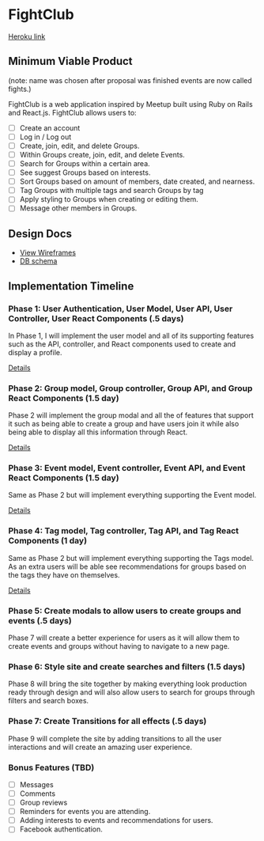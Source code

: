# FightClub

[Heroku link][heroku]

[heroku]: http://fight-club-app.herokuapp.com

## Minimum Viable Product
(note: name was chosen after proposal was finished events are now called fights.)

FightClub is a web application inspired by Meetup built using Ruby on Rails
and React.js. FightClub allows users to:

<!-- This is a Markdown checklist. Use it to keep track of your progress! -->

- [ ] Create an account
- [ ] Log in / Log out
- [ ] Create, join, edit, and delete Groups.
- [ ] Within Groups create, join, edit, and delete Events.
- [ ] Search for Groups within a certain area.
- [ ] See suggest Groups based on interests.
- [ ] Sort Groups based on amount of members, date created, and nearness.
- [ ] Tag Groups with multiple tags and search Groups by tag
- [ ] Apply styling to Groups when creating or editing them.
- [ ] Message other members in Groups.

## Design Docs
* [View Wireframes][view]
* [DB schema][schema]

[view]: ./docs/views.md
[schema]: ./docs/schema.md

## Implementation Timeline


### Phase 1: User Authentication, User Model, User API, User Controller, User React Components (.5 days)
In Phase 1, I will implement the user model and all of its supporting features
such as the API, controller, and React components used to create and display a
profile.

[Details][phase-one]

### Phase 2: Group model, Group controller, Group API, and Group React Components (1.5 day)
Phase 2 will implement the group modal and all the of features that support it
such as being able to create a group and have users join it while also being
able to display all this information through React.

[Details][phase-two]

### Phase 3: Event model, Event controller, Event API, and Event React Components (1.5 day)
Same as Phase 2 but will implement everything supporting the Event model.

[Details][phase-three]

### Phase 4: Tag model, Tag controller, Tag API, and Tag React Components (1 day)
Same as Phase 2 but will implement everything supporting the Tags model. As an
extra users will be able see recommendations for groups based on the tags they
have on themselves.

[Details][phase-four]

### Phase 5: Create modals to allow users to create groups and events (.5 days)
Phase 7 will create a better experience for users as it will allow them to
create events and groups without having to navigate to a new page.


### Phase 6: Style site and create searches and filters (1.5 days)
Phase 8 will bring the site together by making everything look production ready
through design and will also allow users to search for groups through filters
and search boxes.


### Phase 7: Create Transitions for all effects (.5 days)
Phase 9 will complete the site by adding transitions to all the user
interactions and will create an amazing user experience.


### Bonus Features (TBD)
- [ ] Messages
- [ ] Comments
- [ ] Group reviews
- [ ] Reminders for events you are attending.
- [ ] Adding interests to events and recommendations for users.
- [ ] Facebook authentication.

[phase-one]: ./docs/phases/phase1.md
[phase-two]: ./docs/phases/phase2.md
[phase-three]: ./docs/phases/phase3.md
[phase-four]: ./docs/phases/phase4.md
